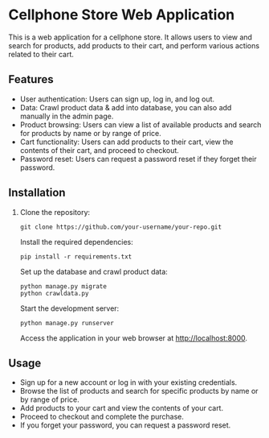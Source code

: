 # Cellphone Store Web Application

This is a web application for a cellphone store. It allows users to view and search for products, add products to their cart, and perform various actions related to their cart.

## Features

- User authentication: Users can sign up, log in, and log out.
- Data: Crawl product data & add into database, you can also add manually in the admin page.
- Product browsing: Users can view a list of available products and search for products by name or by range of price.
- Cart functionality: Users can add products to their cart, view the contents of their cart, and proceed to checkout.
- Password reset: Users can request a password reset if they forget their password.

## Installation

1. Clone the repository:

   ```shell
   git clone https://github.com/your-username/your-repo.git
   ```

   Install the required dependencies:

   ```shell
   pip install -r requirements.txt
   ```

   Set up the database and crawl product data:

   ```shell
   python manage.py migrate
   python crawldata.py
   ```

   Start the development server:

   ```shell
   python manage.py runserver
   ```

   Access the application in your web browser at <http://localhost:8000>.

## Usage

- Sign up for a new account or log in with your existing credentials.
- Browse the list of products and search for specific products by name or by range of price.
- Add products to your cart and view the contents of your cart.
- Proceed to checkout and complete the purchase.
- If you forget your password, you can request a password reset.
